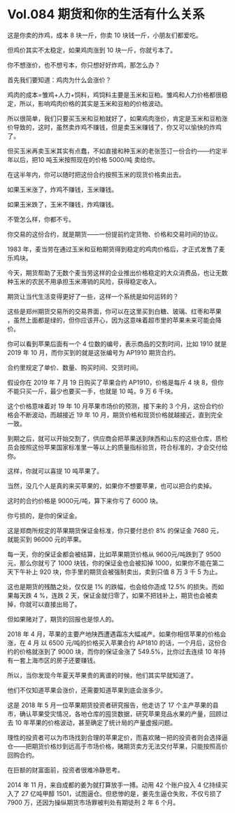 # Vol.084 期货和你的生活有什么关系

这是你卖的炸鸡，成本 8 块一斤，你卖 10 块钱一斤，小朋友们都爱吃。

但鸡价其实不太稳定，如果鸡肉涨到 10 块一斤，你就亏本了。

你不想涨价，也不想亏本，你只想好好炸鸡，那怎么办？

首先我们要知道：鸡肉为什么会涨价？

鸡肉的成本=雏鸡+人力+饲料，鸡饲料主要是玉米和豆粕。雏鸡和人力价格都很稳定，所以，影响鸡肉价格的其实是玉米和豆粕的价格波动。

所以很简单，我们只要买玉米和豆粕就好了，如果鸡肉涨价，肯定是玉米和豆粕涨价导致的，这时，虽然卖炸鸡不赚钱，但是卖玉米赚钱了，你又可以愉快的炸鸡了。

但买玉米再卖玉米其实有点蠢，不如直接和种玉米的老张签订一份合约——约定半年以后，把10 吨玉米按照现在的价格 5000/吨 卖给你。

在这半年内，你可以随时把这份合约按照玉米的现货价格卖出去。

如果玉米涨了，炸鸡不赚钱，玉米赚钱。

如果玉米跌了，玉米不赚钱，炸鸡赚钱。

不管怎么样，你都不亏。

你交易的这份合约，就是期货——一份提前约定货物、价格和交易时间的协议。

1983 年，麦当劳在通过玉米和豆粕期货得到稳定的鸡肉价格后，才正式发售了麦乐鸡块。

今天，期货帮助了无数个麦当劳这样的企业推出价格稳定的大众消费品，也让无数种玉米的农民不用承担玉米滞销的风险，获得稳定收入。

期货让当代生活变得更好了一些，这样一个系统是如何运转的？

这些是郑州期货交易所的交易界面，你可以在这里买到白糖、玻璃、红枣和苹果 ，虽然上面都是绿的，但你应该开心，因为这意味着超市里的苹果未来可能会降价。

你可以看到苹果后面有一个 4 位数的编号，表示商品的交割时间，比如 1910 就是 2019 年 10 月，而你买到的就是这张编号为 AP1910 期货合约。

合约里规定了单价、数量、购买时间、交货时间。

假设你在 2019 年 7 月 19 日购买了苹果合约 AP1910，价格是每斤 4 块 8，但你不能只买一斤，最少也要买一手，也就是 10 吨，9 万 6 千块。

这个价格意味着对 19 年 10 月苹果市场价的预测，接下来的 3 个月，这份合约价格会不断波动，而越接近 19 年 10 月，期货价格和现货价格就越接近，直到完全一致。

到期之后，就可以开始交割了，供应商会把苹果送到陕西和山东的这些仓库，质检员会按照这份苹果国家标准里一等以上的质量指标验货，符合标准的，才会交付给你。

这样，你就可以喜提 10 吨苹果了。

当然，没几个人是真的来买苹果的，如果你不想要苹果，也可以把合约卖掉。

这时的合约价格是 9000元/吨，算下来你亏了 6000 块。

你亏损的，是你的保证金。

这是郑商所规定的苹果期货保证金标准，你只要付总价 8% 的保证金 7680 元，就能买到 96000 元的苹果。

每一天，你的保证金都会被结算，比如苹果期货价格从 9600元/吨跌到了 9500 元，那么你就亏了 1000 块钱，你的保证金也会被扣掉 1000，如果你不能在第二天下午补上 920 块，你手里的期货会被强制卖出，卖到只值 8 万 3 千 5 为止。

这也是期货的残酷之处，仅仅是 1% 的跌幅，也会给你造成 12.5% 的损失。而如果每天跌 4 %，连跌 2 天，保证金就归零了，如果不把钱补上，期货也会被卖掉，你就可以直接出局了。

但如果赌对了，期货的回报也是惊人的。

2018 年 4 月，苹果的主要产地陕西遭遇霜冻大幅减产。如果你相信苹果的价格会涨，在 4 月 以 6500 元/吨的价格买入苹果合约 AP1810 的话，一个月后，这份合约的价格就涨到了 9000 块，而你的保证金涨了 549.5%，比你过去连续 10 年持有一套上海市区的房子还要赚钱。

所以，当你发现今年夏天苹果贵的离谱的时候，他们其实早就知道了。

他们不仅知道苹果会涨价，还需要知道苹果到底会涨多少。

这是 2018 年 5 月一位苹果期货投资者研究报告，他走访了 17 个主产苹果的县市，确认苹果受灾情况，各地仓库的囤货数据，研究苹果竞品水果的产量，回顾过去 10 年苹果的价格波动，甚至确定了统计局的产量虚报问题。

理性的投资者可以为市场找到合理的苹果定价，而喜欢赌一把的投资者则会选择逼仓——把期货价格炒到远高于市场价格，赌期货卖方无法交付苹果，只能按照高价回购合约。

在巨额的财富面前，投资者很难冷静思考。

2014 年 11 月，来自成都的姜为就打算放手一搏。动用 42 个账户投入 4 亿持续买入了 27 亿吨甲醇 1501，试图逼仓。但悲惨的是，姜先生逼仓失败，不仅亏损了 7900 万，还因为操纵期货市场罪被判处有期徒刑 2 年 6 个月。
